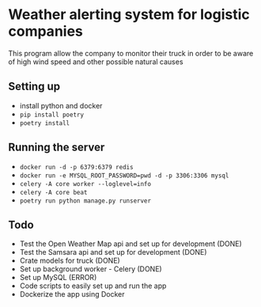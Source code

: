 # Weather alerting system for logistic companies
This program allow the company to monitor their truck in order to be aware of high wind speed and other possible natural causes

## Setting up

- install python and docker
- `pip install poetry`
- `poetry install`


## Running the server

- `docker run -d -p 6379:6379 redis`
- `docker run -e MYSQL_ROOT_PASSWORD=pwd -d -p 3306:3306 mysql`
- `celery -A core worker --loglevel=info`
- `celery -A core beat`
- `poetry run python manage.py runserver`


## Todo

- Test the Open Weather Map api and set up for development (DONE)
- Test the Samsara api and set up for development (DONE)
- Crate models for truck (DONE)
- Set up background worker - Celery (DONE)
- Set up MySQL (ERROR)
- Code scripts to easily set up and run the app
- Dockerize the app using Docker